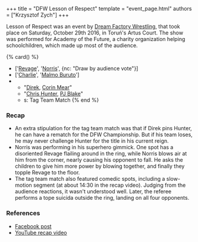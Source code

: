 +++
title = "DFW Lesson of Respect"
template = "event_page.html"
authors = ["Krzysztof Zych"]
+++

Lesson of Respect was an event by [Dream Factory Wrestling](@/o/dfw.md), that took place on Saturday, October 29th 2016, in Toruń's Artus Court. The show was performed for Academy of the Future, a charity organization helping schoolchildren, which made up most of the audience.

{% card() %}
- ['[Revage](@/w/rafael-kid.md)', '[Norris](@/w/isnorr.md)', {nc: "Draw by audience
      vote"}]
- ['[Charlie](@/w/madman-charlie.md)', '[Malmo Buruto](@/w/malmo-buruto.md)']
- - "[Direk](@/w/direk.md), [Corin Mear](@/w/corin-mear.md)"
  - "[Chris Hunter](@/w/chris-hunter.md), [PJ Blake](@/w/pj-blake.md)"
  - s: Tag Team Match
{% end %}

### Recap

* An extra stipulation for the tag team match was that if Direk pins Hunter, he can have a rematch for the DFW Championship. But if his team loses, he may never challenge Hunter for the title in his current reign.
* Norris was performing in his superhero gimmick. One spot has a disoriented Revage flailing around in the ring, while Norris blows air at him from the corner, nearly causing his opponent to fall. He asks the children to give him more power by blowing together, and finally they topple Revage to the floor.
* The tag team match also featured comedic spots, including a slow-motion segment (at about 14:30 in the recap video). Judging from the audience reactions, it wasn't understood well. Later, the referee performs a tope suicida outside the ring, landing on all four opponents.

### References

* [Facebook post](https://www.facebook.com/DreamFactoryWrestling/posts/pfbid02nNkFEYD8Z1YvYwTb8kkyYPxkm55qFcMNei2PgM4TyQ3CpCE9KpPNM4fpWALyEMFEl)
* [YouTube recap video](https://www.youtube.com/watch?v=KtJYrMjoIrE)

